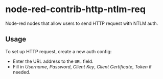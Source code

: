 # node-red-contrib-http-ntlm-req
Node-red nodes that allow users to send HTTP request with NTLM auth.


## Usage
To set up HTTP request, create a new auth config:
* Enter the URL address to the `URL` field. 
* Fill in *Username*, *Password*, *Client Key*, *Client Certificate*, *Token* if needed.